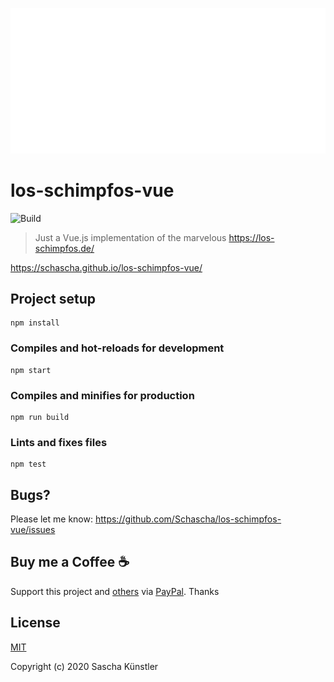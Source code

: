 ![Logo](src/assets/logo.svg/?raw=true)

# los-schimpfos-vue

![Build](https://github.com/Schascha/los-schimpfos-vue/workflows/Build/badge.svg)

> Just a Vue.js implementation of the marvelous https://los-schimpfos.de/

https://schascha.github.io/los-schimpfos-vue/

## Project setup
```
npm install
```

### Compiles and hot-reloads for development
```
npm start
```

### Compiles and minifies for production
```
npm run build
```

### Lints and fixes files
```
npm test
```

## Bugs?

Please let me know: https://github.com/Schascha/los-schimpfos-vue/issues

## Buy me a Coffee :coffee:

Support this project and [others](https://github.com/Schascha?tab=repositories) via [PayPal](https://www.paypal.me/LosZahlos). Thanks

## License

[MIT](./LICENSE)

Copyright (c) 2020 Sascha Künstler

